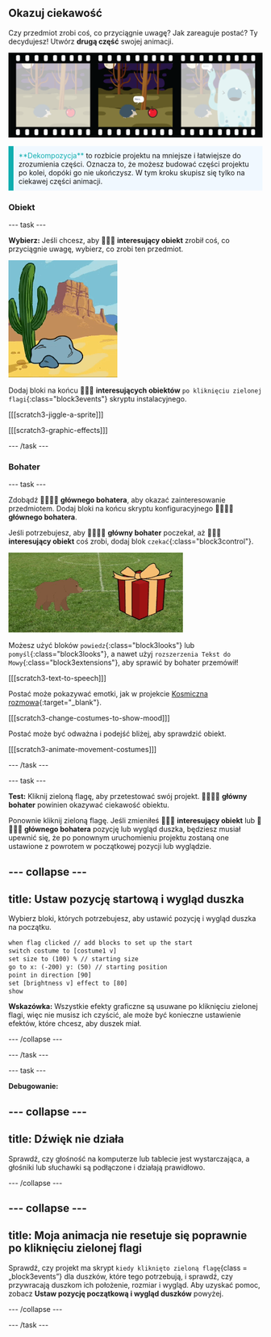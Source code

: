 ## Okazuj ciekawość

Czy przedmiot zrobi coś, co przyciągnie uwagę? Jak zareaguje postać? Ty decydujesz! Utwórz **drugą część** swojej animacji.

![Taśma filmowa z 3 klatkami. Druga ramka jest podświetlona. Ramka przedstawia scenę, w której postać myśli „hmmmm”, patrząc na ciekawy przedmiot.](images/curiosity.png)

<p style="border-left: solid; border-width:10px; border-color: #0faeb0; background-color: aliceblue; padding: 10px;">
  <span style="color: #0faeb0">**Dekompozycja**</span> to rozbicie projektu na mniejsze i łatwiejsze do zrozumienia części. Oznacza to, że możesz budować części projektu po kolei, dopóki go nie ukończysz. W tym kroku skupisz się tylko na ciekawej części animacji.
</p>

### Obiekt

--- task ---

**Wybierz:** Jeśli chcesz, aby 🎂🎾🎁 **interesujący obiekt** zrobił coś, co przyciągnie uwagę, wybierz, co zrobi ten przedmiot.

![Tło pustyni ze skałą jiggling tam iz powrotem.](images/jiggle.gif)

Dodaj bloki na końcu 🎂🎾🎁 **interesujących obiektów** `po kliknięciu zielonej flagi`{:class="block3events"} skryptu instalacyjnego.

[[[scratch3-jiggle-a-sprite]]]

[[[scratch3-graphic-effects]]]

--- /task ---

### Bohater

--- task ---

Zdobądź 🐙👩‍🦼🦖 **głównego bohatera**, aby okazać zainteresowanie przedmiotem. Dodaj bloki na końcu skryptu konfiguracyjnego 🐙👩‍🦼🦖 **głównego bohatera**.

Jeśli potrzebujesz, aby 🐙👩‍🦼🦖 **główny bohater** poczekał, aż 🎂🎾🎁 **interesujący obiekt** coś zrobi, dodaj blok `czekać`{:class="block3control"}.

![Tło pustyni ze skałą jiggling tam i z powrotem.](images/bear.gif)

Możesz użyć bloków `powiedz`{:class="block3looks"} lub `pomyśl`{:class="block3looks"}, a nawet użyj `rozszerzenia Tekst do Mowy`{:class="block3extensions"}, aby sprawić by bohater przemówił!

[[[scratch3-text-to-speech]]]

Postać może pokazywać emotki, jak w projekcie [Kosmiczna rozmowa](https://projects.raspberrypi.org/en/projects/space-talk){:target="_blank"}.

[[[scratch3-change-costumes-to-show-mood]]]

Postać może być odważna i podejść bliżej, aby sprawdzić obiekt.

[[[scratch3-animate-movement-costumes]]]

--- /task ---

--- task ---

**Test:** Kliknij zieloną flagę, aby przetestować swój projekt. 🐙👩‍🦼🦖 **główny bohater** powinien okazywać ciekawość obiektu.

Ponownie kliknij zieloną flagę. Jeśli zmieniłeś 🎂🎾🎁 **interesujący obiekt** lub 🐙👩‍🦼🦖 **głównego bohatera** pozycję lub wygląd duszka, będziesz musiał upewnić się, że po ponownym uruchomieniu projektu zostaną one ustawione z powrotem w początkowej pozycji lub wyglądzie.

--- collapse ---
---
title: Ustaw pozycję startową i wygląd duszka
---

Wybierz bloki, których potrzebujesz, aby ustawić pozycję i wygląd duszka na początku.

```blocks3
when flag clicked // add blocks to set up the start 
switch costume to [costume1 v]
set size to (100) % // starting size
go to x: (-200) y: (50) // starting position
point in direction [90]
set [brightness v] effect to [80]
show
```

**Wskazówka:** Wszystkie efekty graficzne są usuwane po kliknięciu zielonej flagi, więc nie musisz ich czyścić, ale może być konieczne ustawienie efektów, które chcesz, aby duszek miał.

--- /collapse ---

--- /task ---

--- task ---

**Debugowanie:**

--- collapse ---
---
title: Dźwięk nie działa
---

Sprawdź, czy głośność na komputerze lub tablecie jest wystarczająca, a głośniki lub słuchawki są podłączone i działają prawidłowo.

--- /collapse ---

--- collapse ---
---
title: Moja animacja nie resetuje się poprawnie po kliknięciu zielonej flagi
---

Sprawdź, czy projekt ma skrypt `kiedy kliknięto zieloną flagę`{class = „block3events”} dla duszków, które tego potrzebują, i sprawdź, czy przywracają duszkom ich położenie, rozmiar i wygląd. Aby uzyskać pomoc, zobacz **Ustaw pozycję początkową i wygląd duszków** powyżej.

--- /collapse ---

--- /task ---

